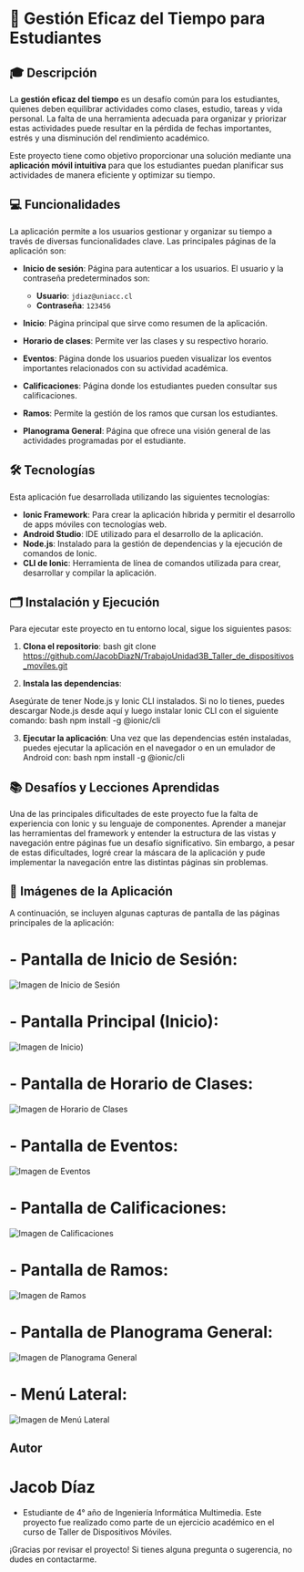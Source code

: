 # 👋 Gestión Eficaz del Tiempo para Estudiantes

## 🎓 Descripción

La **gestión eficaz del tiempo** es un desafío común para los estudiantes, quienes deben equilibrar actividades como clases, estudio, tareas y vida personal. La falta de una herramienta adecuada para organizar y priorizar estas actividades puede resultar en la pérdida de fechas importantes, estrés y una disminución del rendimiento académico. 

Este proyecto tiene como objetivo proporcionar una solución mediante una **aplicación móvil intuitiva** para que los estudiantes puedan planificar sus actividades de manera eficiente y optimizar su tiempo.

## 💻 Funcionalidades

La aplicación permite a los usuarios gestionar y organizar su tiempo a través de diversas funcionalidades clave. Las principales páginas de la aplicación son:

- **Inicio de sesión**: Página para autenticar a los usuarios. El usuario y la contraseña predeterminados son:
  - **Usuario**: `jdiaz@uniacc.cl`
  - **Contraseña**: `123456`
  
- **Inicio**: Página principal que sirve como resumen de la aplicación.
  
- **Horario de clases**: Permite ver las clases y su respectivo horario.
  
- **Eventos**: Página donde los usuarios pueden visualizar los eventos importantes relacionados con su actividad académica.
  
- **Calificaciones**: Página donde los estudiantes pueden consultar sus calificaciones.
  
- **Ramos**: Permite la gestión de los ramos que cursan los estudiantes.
  
- **Planograma General**: Página que ofrece una visión general de las actividades programadas por el estudiante.

## 🛠️ Tecnologías

Esta aplicación fue desarrollada utilizando las siguientes tecnologías:

- **Ionic Framework**: Para crear la aplicación híbrida y permitir el desarrollo de apps móviles con tecnologías web.
- **Android Studio**: IDE utilizado para el desarrollo de la aplicación.
- **Node.js**: Instalado para la gestión de dependencias y la ejecución de comandos de Ionic.
- **CLI de Ionic**: Herramienta de línea de comandos utilizada para crear, desarrollar y compilar la aplicación.

## 🗂️ Instalación y Ejecución

Para ejecutar este proyecto en tu entorno local, sigue los siguientes pasos:

1. **Clona el repositorio**:
   bash
   git clone https://github.com/JacobDiazN/TrabajoUnidad3B_Taller_de_dispositivos_moviles.git
   
2. **Instala las dependencias**:

Asegúrate de tener Node.js y Ionic CLI instalados. Si no lo tienes, puedes descargar Node.js desde aquí y luego instalar Ionic CLI con el siguiente comando:
  bash
  npm install -g @ionic/cli

3. **Ejecutar la aplicación**: Una vez que las dependencias estén instaladas, puedes ejecutar la aplicación en el navegador o en un emulador de Android con:
  bash
  npm install -g @ionic/cli

## 📚 Desafíos y Lecciones Aprendidas
Una de las principales dificultades de este proyecto fue la falta de experiencia con Ionic y su lenguaje de componentes. Aprender a manejar las herramientas del framework y entender la estructura de las vistas y navegación entre páginas fue un desafío significativo. Sin embargo, a pesar de estas dificultades, logré crear la máscara de la aplicación y pude implementar la navegación entre las distintas páginas sin problemas.

## 📸 Imágenes de la Aplicación
A continuación, se incluyen algunas capturas de pantalla de las páginas principales de la aplicación:

# - Pantalla de Inicio de Sesión:
  
![Imagen de Inicio de Sesión](https://raw.githubusercontent.com/JacobDiazN/TrabajoUnidad3B_Taller_de_dispositivos_moviles/refs/heads/main/src/assets/image/image/imgApp/inicio%20de%20sesi%C3%B3n.png)

# - Pantalla Principal (Inicio):
  
![Imagen de Inicio](https://raw.githubusercontent.com/JacobDiazN/TrabajoUnidad3B_Taller_de_dispositivos_moviles/refs/heads/main/src/assets/image/image/imgApp/inicio.png))

# - Pantalla de Horario de Clases:

![Imagen de Horario de Clases](https://raw.githubusercontent.com/JacobDiazN/TrabajoUnidad3B_Taller_de_dispositivos_moviles/refs/heads/main/src/assets/image/image/imgApp/horario%20de%20clases.png)

# - Pantalla de Eventos:

![Imagen de Eventos](https://raw.githubusercontent.com/JacobDiazN/TrabajoUnidad3B_Taller_de_dispositivos_moviles/refs/heads/main/src/assets/image/image/imgApp/eventos.png)

# - Pantalla de Calificaciones:

![Imagen de Calificaciones](https://raw.githubusercontent.com/JacobDiazN/TrabajoUnidad3B_Taller_de_dispositivos_moviles/refs/heads/main/src/assets/image/image/imgApp/calificaciones.png)

# - Pantalla de Ramos:

![Imagen de Ramos](https://raw.githubusercontent.com/JacobDiazN/TrabajoUnidad3B_Taller_de_dispositivos_moviles/refs/heads/main/src/assets/image/image/imgApp/ramos.png)

# - Pantalla de Planograma General:
![Imagen de Planograma General](https://raw.githubusercontent.com/JacobDiazN/TrabajoUnidad3B_Taller_de_dispositivos_moviles/refs/heads/main/src/assets/image/image/imgApp/inicio.png)

# - Menú Lateral:
![Imagen de Menú Lateral](https://raw.githubusercontent.com/JacobDiazN/TrabajoUnidad3B_Taller_de_dispositivos_moviles/refs/heads/main/src/assets/image/image/imgApp/men%C3%BA.png)


## Autor
# Jacob Díaz
* Estudiante de 4° año de Ingeniería Informática Multimedia.
Este proyecto fue realizado como parte de un ejercicio académico en el curso de Taller de Dispositivos Móviles.

¡Gracias por revisar el proyecto! Si tienes alguna pregunta o sugerencia, no dudes en contactarme.


